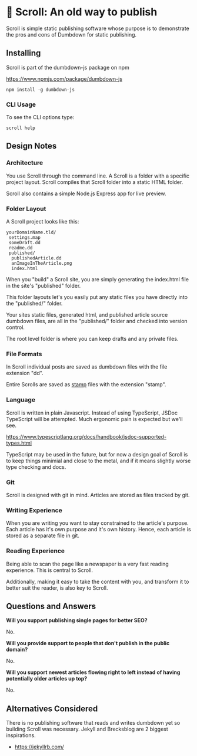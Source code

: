 # 📜 Scroll: An old way to publish

Scroll is simple static publishing software whose purpose is
to demonstrate the pros and cons of Dumbdown for static
publishing.

## Installing

Scroll is part of the dumbdown-js package on npm

https://www.npmjs.com/package/dumbdown-js

```
npm install -g dumbdown-js
```

### CLI Usage

To see the CLI options type:

```
scroll help
```

## Design Notes

### Architecture

You use Scroll through the command line. A Scroll is a
folder with a specific project layout. Scroll compiles that
Scroll folder into a static HTML folder.

Scroll also contains a simple Node.js Express app for live
preview.

### Folder Layout

A Scroll project looks like this:

```
yourDomainName.tld/
 settings.map
 someDraft.dd
 readme.dd
 published/
  publishedArticle.dd
  anImageInTheArticle.png
  index.html
```

When you "build" a Scroll site, you are simply generating
the index.html file in the site's "published" folder.

This folder layouts let's you easily put any static
files you have directly into the "published/" folder.

Your sites static files, generated html, and published
article source dumbdown files, are all in the "published/"
folder and checked into version control.

The root level folder is where you can keep drafts
and any private files.

### File Formats

In Scroll individual posts are saved as dumbdown files with the
file extension "dd".

Entire Scrolls are saved as [stamp](https://jtree.treenotation.org/designer/#standard%20stamp)
files with the extension "stamp".

### Language

Scroll is written in plain Javascript. Instead of using
TypeScript, JSDoc TypeScript will be attempted. Much
ergonomic pain is expected but we'll see.

https://www.typescriptlang.org/docs/handbook/jsdoc-supported-types.html

TypeScript may be used in the future, but for now a
design goal of Scroll is to keep things minimial and
close to the metal, and if it means slightly worse
type checking and docs.

### Git

Scroll is designed with git in mind. Articles are stored as
files tracked by git.

### Writing Experience

When you are writing you want to stay constrained to the
article's purpose. Each article has it's own purpose and
it's own history. Hence, each article is stored as a
separate file in git.

### Reading Experience

Being able to scan the page like a newspaper is a
very fast reading experience. This is central to Scroll.

Additionally, making it easy to take the content with
you, and transform it to better suit the reader, is
also key to Scroll.

## Questions and Answers

**Will you support publishing single pages for better SEO?**

No.

**Will you provide support to people that don't publish in
the public domain?**

No.

**Will you support newest articles flowing right to left
instead of having potentially older articles up top?**

No.

## Alternatives Considered

There is no publishing software that reads and writes dumbdown yet
so building Scroll was necessary. Jekyll and Brecksblog are 2 biggest
inspirations.

- https://jekyllrb.com/
